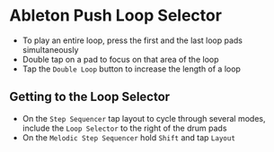 # Ableton Push Loop Selector

- To play an entire loop, press the first and the last loop pads simultaneously
- Double tap on a pad to focus on that area of the loop
- Tap the `Double Loop` button to increase the length of a loop

## Getting to the Loop Selector

- On the `Step Sequencer` tap layout to cycle through several modes, include the `Loop Selector` to the right of the drum pads
- On the `Melodic Step Sequencer` hold `Shift` and tap `Layout`